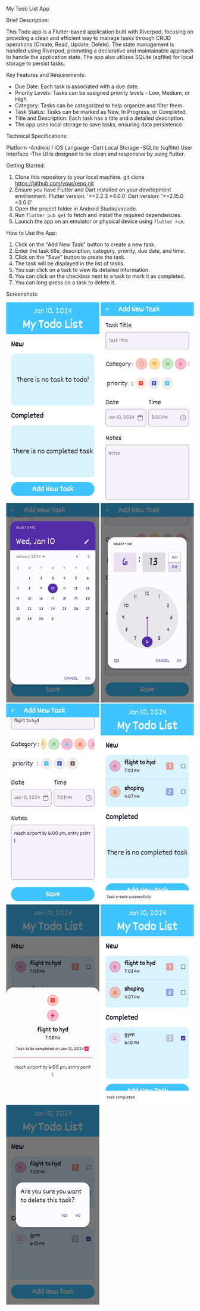 My Todo List App

Brief Description:

This Todo app is a Flutter-based application built with Riverpod, focusing on 
providing a clean and efficient way to manage tasks through CRUD operations 
(Create, Read, Update, Delete). The state management is handled using Riverpod, 
promoting a declarative and maintainable approach to handle the application state. 
The app also utilizes SQLite (sqflite) for local storage to persist tasks.

Key Features and Requirements:

- Due Date: Each task is associated with a due date.
- Priority Levels: Tasks can be assigned priority levels - Low, Medium, or High.
- Category: Tasks can be categorized to help organize and filter them.
- Task Status: Tasks can be marked as New, In Progress, or Completed.
- Title and Description: Each task has a title and a detailed description.
- The app uses local storage to save tasks, ensuring data persistence.

Technical Specifications:

Platform -Android / iOS
Language -Dart
Local Storage -SQLite (sqflite)
User Interface -The UI is designed to be clean and responsive by suing flutter.

 Getting Started:

1. Clone this repository to your local machine. git clone   
     https://github.com/your/repo.git
2. Ensure you have Flutter and Dart installed on your development environment.
     Flutter version: '>=3.2.3 <4.0.0'
     Dart version: '>=2.15.0 <3.0.0'
4. Open the project folder in Android Studio/vscode.
5. Run `flutter pub get` to fetch and install the required dependencies.
6. Launch the app on an emulator or physical device using `flutter run`.


How to Use the App:

1. Click on the "Add New Task" button to create a new task.
2. Enter the task title, description, category, priority, due date, and time.
3. Click on the "Save" button to create the task.
4. The task will be displayed in the list of tasks.
5. You can click on a task to view its detailed information.
6. You can click on the checkbox next to a task to mark it as completed.
7. You can long-press on a task to delete it.



Screenshots:

<img src="1.jpg" width="250px">               <img src="2.jpg" width="250px">
<img src="3.jpg" width="250px">                <img src="4.jpg" width="250px">
<img src="5.jpg" width="250px">                <img src="6.jpg" width="250px"> 
<img src="7.jpg" width="250px">                <img src="8.jpg" width="250px">
<img src="9.jpg" width="250px">

